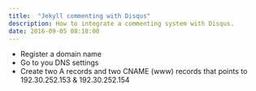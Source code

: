 ```yaml
---
title:  "Jekyll commenting with Disqus"
description: How to integrate a commenting system with Disqus.
date: 2016-09-05 08:18:00
---
```


* Register a domain name  
* Go to you DNS settings
* Create two A records and two CNAME (www) records that points to
192.30.252.153 & 192.30.252.154
